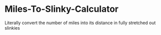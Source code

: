 # Miles-To-Slinky-Calculator
Literally convert the number of miles into its distance in fully stretched out slinkies
